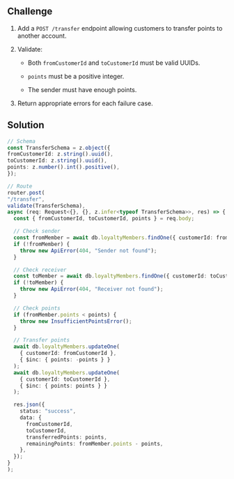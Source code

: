 ﻿## Challenge
1.  Add a  `POST /transfer`  endpoint allowing customers to transfer points to another account.
    
2.  Validate:
    
    -   Both  `fromCustomerId`  and  `toCustomerId`  must be valid UUIDs.
        
    -   `points`  must be a positive integer.
        
    -   The sender must have enough points.
        
3.  Return appropriate errors for each failure case.
    

## Solution 


  ```typescript
// Schema
const TransferSchema = z.object({
  fromCustomerId: z.string().uuid(),
  toCustomerId: z.string().uuid(),
  points: z.number().int().positive(),
});

// Route
router.post(
  "/transfer",
  validate(TransferSchema),
  async (req: Request<{}, {}, z.infer<typeof TransferSchema>>, res) => {
    const { fromCustomerId, toCustomerId, points } = req.body;

    // Check sender
    const fromMember = await db.loyaltyMembers.findOne({ customerId: fromCustomerId });
    if (!fromMember) {
      throw new ApiError(404, "Sender not found");
    }

    // Check receiver
    const toMember = await db.loyaltyMembers.findOne({ customerId: toCustomerId });
    if (!toMember) {
      throw new ApiError(404, "Receiver not found");
    }

    // Check points
    if (fromMember.points < points) {
      throw new InsufficientPointsError();
    }

    // Transfer points
    await db.loyaltyMembers.updateOne(
      { customerId: fromCustomerId },
      { $inc: { points: -points } }
    );
    await db.loyaltyMembers.updateOne(
      { customerId: toCustomerId },
      { $inc: { points: points } }
    );

    res.json({
      status: "success",
      data: {
        fromCustomerId,
        toCustomerId,
        transferredPoints: points,
        remainingPoints: fromMember.points - points,
      },
    });
  }
);


  ```



